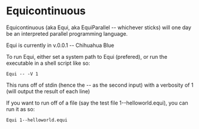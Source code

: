  # Equicontinuous
 Equicontinuous (aka Equi, aka EquiParallel -- whichever sticks) will one day be an interpreted parallel programming language.

 Equi is currently in v.0.0.1 -- Chihuahua Blue

 To run Equi, either set a system path to Equi (prefered), or run the executable in a shell script like so:

 ```
Equi -- -V 1
 ```

 This runs off of stdin (hence the -- as the second input) with a verbosity of 1 (will output the result of each line)

 If you want to run off of a file (say the test file 1--helloworld.equi), you can run it as so:

 ```
Equi 1--helloworld.equi
 ```